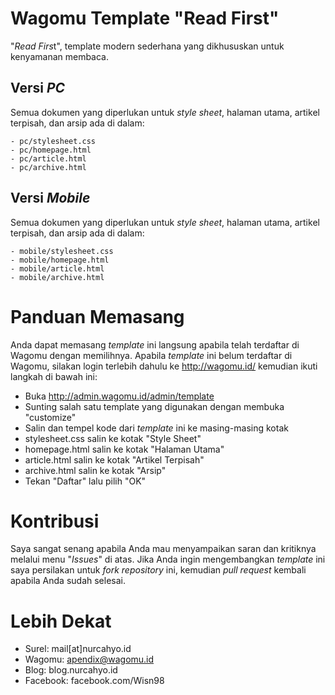 # Wagomu Template "Read First"

"*Read Firs*t", template modern sederhana yang dikhususkan untuk kenyamanan membaca.

Versi *PC*
----------
Semua dokumen yang diperlukan untuk *style sheet*, halaman utama, artikel terpisah, dan arsip ada di dalam:
```
- pc/stylesheet.css
- pc/homepage.html
- pc/article.html
- pc/archive.html
```
Versi *Mobile*
--------------
Semua dokumen yang diperlukan untuk *style sheet*, halaman utama, artikel terpisah, dan arsip ada di dalam:
```
- mobile/stylesheet.css
- mobile/homepage.html
- mobile/article.html
- mobile/archive.html
```

Panduan Memasang
================
Anda dapat memasang *template* ini langsung apabila telah terdaftar di Wagomu dengan memilihnya. Apabila *template* ini belum terdaftar di Wagomu, silakan login terlebih dahulu ke http://wagomu.id/ kemudian ikuti langkah di bawah ini:
- Buka http://admin.wagomu.id/admin/template
- Sunting salah satu template yang digunakan dengan membuka "customize"
- Salin dan tempel kode dari *template* ini ke masing-masing kotak
- stylesheet.css salin ke kotak "Style Sheet"
- homepage.html salin ke kotak "Halaman Utama"
- article.html salin ke kotak "Artikel Terpisah"
- archive.html salin ke kotak "Arsip"
- Tekan "Daftar" lalu pilih "OK"

Kontribusi
==========
Saya sangat senang apabila Anda mau menyampaikan saran dan kritiknya melalui menu "*Issues*" di atas.
Jika Anda ingin mengembangkan *template* ini saya persilakan untuk *fork repository* ini, kemudian *pull request* kembali apabila Anda sudah selesai.

Lebih Dekat
===========
- Surel: mail[at]nurcahyo.id
- Wagomu: apendix@wagomu.id
- Blog: blog.nurcahyo.id
- Facebook: facebook.com/Wisn98
